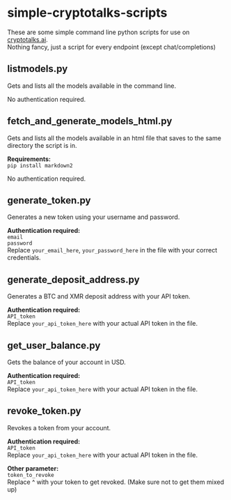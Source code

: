 # simple-cryptotalks-scripts
These are some simple command line python scripts for use on [cryptotalks.ai](https://cryptotalks.ai/).  
Nothing fancy, just a script for every endpoint (except chat/completions) 

## listmodels.py
Gets and lists all the models available in the command line.

No authentication required.

## fetch_and_generate_models_html.py
Gets and lists all the models available in an html file that saves to the same directory the script is in.

**Requirements:**  
`pip install markdown2`  

No authentication required.

## generate_token.py
Generates a new token using your username and password.  

**Authentication required:**  
`email`  
`password`  
Replace `your_email_here`, `your_password_here` in the file with your correct credentials.  

## generate_deposit_address.py
Generates a BTC and XMR deposit address with your API token.

**Authentication required:**  
`API_token`  
Replace `your_api_token_here` with your actual API token in the file.

## get_user_balance.py
Gets the balance of your account in USD.

**Authentication required:**  
`API_token`  
Replace `your_api_token_here` with your actual API token in the file.

## revoke_token.py
Revokes a token from your account.

**Authentication required:**  
`API_token`  
Replace `your_api_token_here` with your actual API token in the file.

**Other parameter:**  
`token_to_revoke`  
Replace ^ with your token to get revoked. (Make sure not to get them mixed up)
